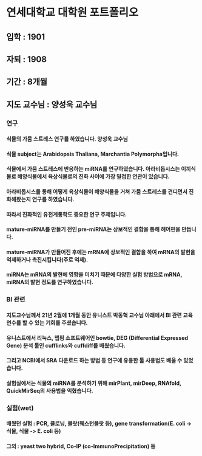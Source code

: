 # 연세대학교 대학원 포트폴리오
## 입학 : 1901
## 자퇴 : 1908
## 기간 : 8개월
## 지도 교수님 : 양성욱 교수님

### 연구
#### 식물의 가뭄 스트레스 연구를 하였습니다. 양성욱 교수님
#### 식물 subject는 Arabidopsis Thaliana, Marchantia Polymorpha입니다.
#### 식물에서 가뭄 스트레스에 반응하는 miRNA를 연구하였습니다. 아라비돕시스는 이끼식물로 해양식물에서 육상식물로의 진화 사이에 가장 밀접한 연관이 있습니다.
#### 아라비돕시스를 통해 어떻게 육상식물이 해양식물을 거쳐 가뭄 스트레스를 견디면서 진화해왔는지 연구를 하였습니다. 
#### 따라서 진화적인 유전계통학도 중요한 연구 주제입니다.
#### mature-miRNA를 만들기 전인 pre-miRNA는 상보적인 결합을 통해 헤어핀을 만듭니다. 
#### mature-miRNA가 만들어진 후에는 mRNA에 상보적인 결합을 하여 mRNA의 발현을 억제하거나 촉진시킵니다(주로 억제).
#### miRNA는 mRNA의 발현에 영향을 미치기 때문에 다양한 실험 방법으로 mRNA, miRNA의 발현 정도를 연구하였습니다.

### BI 관련
#### 지도교수님께서 21년 2월에 1개월 동안 유니스트 박동혁 교수님 아래에서 BI 관련 교육연수를 할 수 있는 기회를 주셨습니다.
#### 유니스트에서 리눅스, 맵핑 소프트웨어인 bowtie, DEG (Differential Expressed Gene) 분석 툴인 cufflinks와 cuffdiff를 배웠습니다. 
#### 그리고 NCBI에서 SRA 다운로드 하는 방법 등 연구에 유용한 툴 사용법도 배울 수 있었습니다.
#### 실험실에서는 식물의 miRNA를 분석하기 위해 mirPlant, mirDeep, RNAfold, QuickMirSeq의 사용법을 익혔습니다.

### 실험(wet)
#### 배웠던 실험 : PCR, 클로닝, 블랏(웨스턴블랏 등), gene transformation(E. coli -> 식물, 식물 -> E. coli 등)
#### 그외 : yeast two hybrid, Co-IP (co-ImmunoPrecipitation) 등
